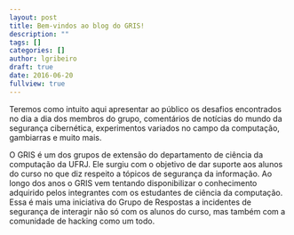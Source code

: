 ```yaml
---
layout: post
title: Bem-vindos ao blog do GRIS!
description: ""
tags: []
categories: []
author: lgribeiro
draft: true
date: 2016-06-20
fullview: true
---
```


Teremos como intuito aqui apresentar ao público os desafios encontrados no dia a dia dos membros do grupo, comentários de notícias 
   do mundo da segurança cibernética, experimentos variados no campo da computação, gambiarras e muito mais. 



O GRIS é um dos grupos de extensão do departamento de ciência da computação da UFRJ. Ele surgiu com o objetivo de dar suporte aos alunos do curso no que diz respeito a tópicos de segurança da informação.
Ao longo dos anos o GRIS vem tentando disponibilizar o conhecimento adquirido pelos integrantes com os estudantes de ciência da computação. Essa é mais uma iniciativa  do Grupo de Respostas a incidentes de segurança de interagir não só com os alunos do curso, mas também com a comunidade de hacking como um todo.

